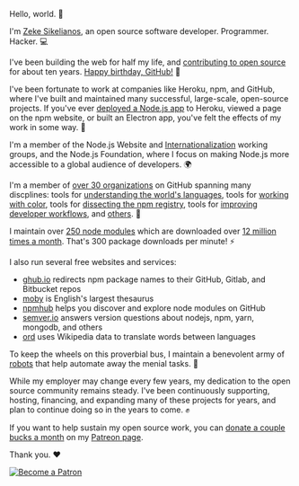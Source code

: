 <!--
title: Donations
description: A bit about my open-source work and how you can help support it financially.
publish_date: 2018-04-13
noIndex: true
-->

Hello, world. :wave:

I'm [Zeke Sikelianos](http://zeke.sikelianos.com), an open source software developer. Programmer. Hacker. :computer:

I've been building the web for half my life, and [contributing to open source](https://github.com/zeke) for about ten years. [Happy birthday, GitHub!](https://github.com/ten) :birthday:

I've been fortunate to work at companies like Heroku, npm, and GitHub, where I've built and maintained many successful, large-scale, open-source projects. If you've ever [deployed a Node.js app](https://github.com/heroku/heroku-buildpack-nodejs) to Heroku, viewed a page on the npm website, or built an Electron app, you've felt the effects of my work in some way. :mushroom:

I'm a member of the Node.js Website and [Internationalization](https://github.com/nodejs/i18n) working groups, and the Node.js Foundation, where I focus on making Node.js more accessible to a global audience of developers. :earth_africa:

I'm a member of [over 30 organizations](https://github.com/zeke) on GitHub spanning many discplines: tools for [understanding the world's languages](https://github.com/words), tools for [working with color](https://github.com/colorjs), tools for [dissecting the npm registry](https://github.com/nice-registry), tools for [improving developer workflows](https://github.com/probot), and [others](/orgs). :beers:

I maintain over [250 node modules](https://npmjs.org/~zeke) which are downloaded over [12 million times a month](http://npm-stats.com/zeke). That's 300 package downloads per minute! :zap:

I also run several free websites and services:

- [ghub.io](https://ghub.io) redirects npm package names to their GitHub, Gitlab, and Bitbucket repos
- [moby](http://moby-thesaurus.org) is English's largest thesaurus
- [npmhub](http://npmhub.org) helps you discover and explore node modules on GitHub
- [semver.io](https://semver.io) answers version questions about nodejs, npm, yarn, mongodb, and others
- [ord](http://ord.zeke.sikelianos.com) uses Wikipedia data to translate words between languages


<!-- <a href="https://ghub.io">
<figure>
  <img src="/donations/ghub.png">
  <figcaption>ghub.io redirects npm package names to their GitHub, Gitlab, and Bitbucket repos</figcaption>
</figure>
</a>

<a href="http://moby-thesaurus.org">
<figure>
  <img src="/donations/moby.png">
  <figcaption>moby is English's largest thesaurus</figcaption>
</figure>
</a>

<a href="http://npmhub.org">
<figure>
  <img src="/donations/npmhub.png">
  <figcaption>npmhub helps you discover and explore node modules on GitHub</figcaption>
</figure>
</a>

<a href="http://ord.zeke.sikelianos.com">
<figure>
  <img src="/donations/ord.png">
  <figcaption>ord uses Wikipedia data to translate words between languages</figcaption>
</figure>
</a>

<a href="https://semver.io">
<figure>
  <img src="/donations/semver.png">
  <figcaption>semver.io answers version questions about nodejs, npm, yarn, mongodb, and others</figcaption>
</figure>
</a> -->

To keep the wheels on this proverbial bus, I maintain a benevolent army of [robots](https://probot.github.io/apps/) that help automate away the menial tasks. :robot:

While my employer may change every few years, my dedication to the open source community remains steady. I've been continuously supporting, hosting, financing, and expanding many of these projects for years, and plan to continue doing so in the years to come. :fist:

If you want to help sustain my open source work, you can [donate a couple bucks a month](https://patreon.com/sikelianos) on my [Patreon page](https://patreon.com/sikelianos).

Thank you. :heart:

[![Become a Patron](/donations/patreon.png)](https://patreon.com/sikelianos)
